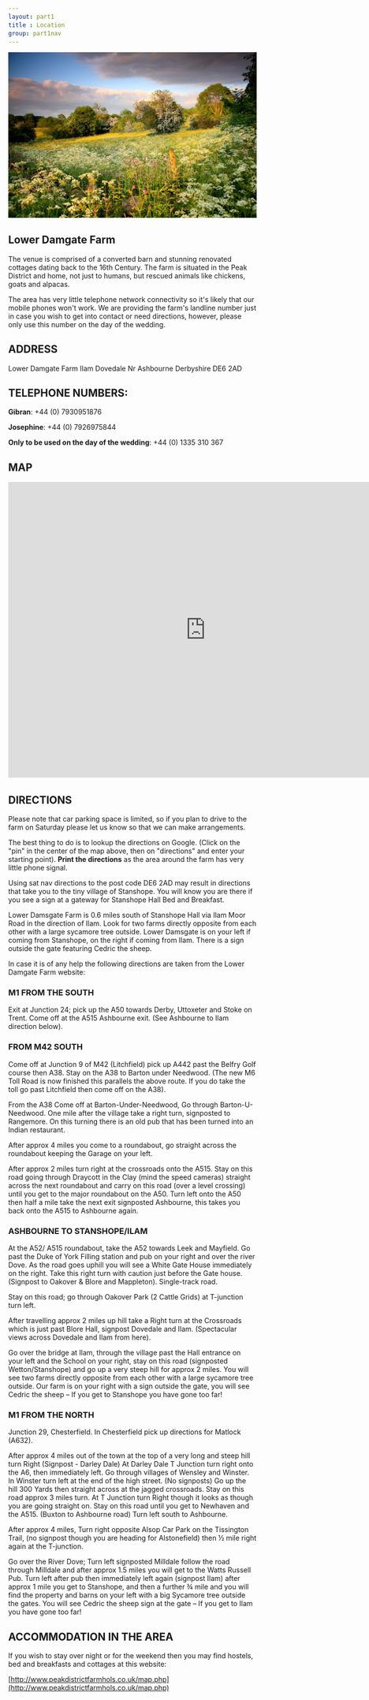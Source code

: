 ```yaml
---
layout: part1
title : Location
group: part1nav
---
```



<div class="jumbotron">
	<img src="/img/location2.jpg">
</div>

## Lower Damgate Farm

The venue is comprised of a converted barn and stunning renovated cottages dating back to the 16th Century. The farm is situated in the Peak District and home, not just to humans, but rescued animals like chickens, goats and alpacas. 

The area has very little telephone network connectivity so it's likely that our mobile phones won't work. We are providing the farm's landline number just in case you wish to get into contact or need directions, however, please only use this number on the day of the wedding. 


## ADDRESS

Lower Damgate Farm
Ilam Dovedale
Nr Ashbourne
Derbyshire
DE6 2AD

## TELEPHONE NUMBERS:

**Gibran**: +44 (0) 7930951876

**Josephine**: +44 (0) 7926975844

**Only to be used on the day of the wedding**: +44 (0) 1335 310 367

## MAP

<iframe src="https://www.google.com/maps/embed?pb=!1m18!1m12!1m3!1d153396.40776897946!2d-1.8099109999999885!3d53.077526999998476!2m3!1f0!2f0!3f0!3m2!1i1024!2i768!4f13.1!3m3!1m2!1s0x487a2329a1a58ca7%3A0xe8fa0131a1cf656!2sLower+Damgate+Farm!5e0!3m2!1sen!2suk!4v1414060157667" width="800" height="600" frameborder="0" style="border:0"></iframe>

## DIRECTIONS

Please note that car parking space is limited, so if you plan to drive to the farm on Saturday please let us know so that we can make arrangements.

The best thing to do is to lookup the directions on Google. (Click on the "pin" in the center of the map above, then on "directions" and enter your starting point). **Print the directions** as the area around the farm has very little phone signal.

Using sat nav directions to the post code DE6 2AD may result in directions that take you to the tiny village of Stanshope. You will know you are there if you see a sign at a gateway for Stanshope Hall Bed and Breakfast.

Lower Damsgate Farm is 0.6 miles south of Stanshope Hall via Ilam Moor Road in the direction of Ilam. Look for two farms directly opposite from each other with a large sycamore tree outside. Lower Damsgate is on your left if coming from Stanshope, on the right if coming from Ilam. There is a sign outside the gate featuring Cedric the sheep.

In case it is of any help the following directions are taken from the Lower Damgate Farm website:

### M1 FROM THE SOUTH

Exit at Junction 24; pick up the A50 towards Derby, Uttoxeter and Stoke on Trent. Come off at the A515 Ashbourne exit. (See Ashbourne to Ilam direction below).

### FROM M42 SOUTH

Come off at Junction 9 of M42 (Litchfield) pick up A442 past the Belfry Golf course then A38. Stay on the A38 to Barton under Needwood. (The new M6 Toll Road is now finished this parallels the above route. If you do take the toll go past Litchfield then come off on the A38).

From the A38 Come off at Barton-Under-Needwood, Go through Barton-U-Needwood. One mile after the village take a right turn, signposted to Rangemore. On this turning there is an old pub that has been turned into an Indian restaurant.

After approx 4 miles you come to a roundabout, go straight across the roundabout keeping the Garage on your left.

After approx 2 miles turn right at the crossroads onto the A515. Stay on this road going through Draycott in the Clay (mind the speed cameras) straight across the next roundabout and carry on this road (over a level crossing) until you get to the major roundabout on the A50. Turn left onto the A50 then half a mile take the next exit signposted Ashbourne, this takes you back onto the A515 to Ashbourne again.

### ASHBOURNE TO STANSHOPE/ILAM

At the A52/ A515 roundabout, take the A52 towards Leek and Mayfield. Go past the Duke of York Filling station and pub on your right and over the river Dove. As the road goes uphill you will see a White Gate House immediately on the right. Take this right turn with caution just before the Gate house. (Signpost to Oakover & Blore and Mappleton). Single-track road.

Stay on this road; go through Oakover Park (2 Cattle Grids) at T-junction turn left.

After travelling approx 2 miles up hill take a Right turn at the Crossroads which is just past Blore Hall, signpost Dovedale and Ilam. (Spectacular views across Dovedale and Ilam from here).

Go over the bridge at Ilam, through the village past the Hall entrance on your left and the School on your right, stay on this road (signposted Wetton/Stanshope) and go up a very steep hill for approx 2 miles. You will see two farms directly opposite from each other with a large sycamore tree outside. Our farm is on your right with a sign outside the gate, you will see Cedric the sheep – If you get to Stanshope you have gone too far!

### M1 FROM THE NORTH

Junction 29, Chesterfield. In Chesterfield pick up directions for Matlock (A632).

After approx 4 miles out of the town at the top of a very long and steep hill turn Right (Signpost - Darley Dale) At Darley Dale T Junction turn right onto the A6, then immediately left. Go through villages of Wensley and Winster. In Winster turn left at the end of the high street. (No signposts) Go up the hill 300 Yards then straight across at the jagged crossroads. Stay on this road approx 3 miles turn. At T Junction turn Right though it looks as though you are going straight on. Stay on this road until you get to Newhaven and the A515. (Buxton to Ashbourne road) Turn left south to Ashbourne.

After approx 4 miles, Turn right opposite Alsop Car Park on the Tissington Trail, (no signpost though you are heading for Alstonefield) then ½ mile right again at the T-junction.

Go over the River Dove; Turn left signposted Milldale follow the road through Milldale and after approx 1.5 miles you will get to the Watts Russell Pub. Turn left after pub then immediately left again (signpost Ilam) after approx 1 mile you get to Stanshope, and then a further ¾ mile and you will find the property and barns on your left with a big Sycamore tree outside the gates. You will see Cedric the sheep sign at the gate – If you get to Ilam you have gone too far!

## ACCOMMODATION IN THE AREA

If you wish to stay over night or for the weekend then you may find hostels, bed and breakfasts and cottages at this website:

[http://www.peakdistrictfarmhols.co.uk/map.php](http://www.peakdistrictfarmhols.co.uk/map.php)